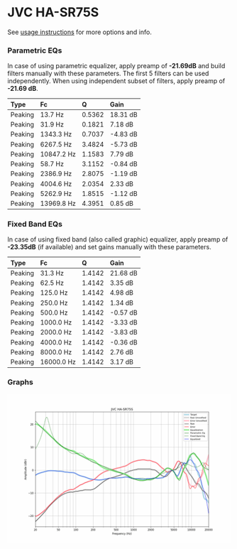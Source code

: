 # JVC HA-SR75S
See [usage instructions](https://github.com/jaakkopasanen/AutoEq#usage) for more options and info.

### Parametric EQs
In case of using parametric equalizer, apply preamp of **-21.69dB** and build filters manually
with these parameters. The first 5 filters can be used independently.
When using independent subset of filters, apply preamp of **-21.69 dB**.

| Type    | Fc         |      Q | Gain     |
|:--------|:-----------|:-------|:---------|
| Peaking | 13.7 Hz    | 0.5362 | 18.31 dB |
| Peaking | 31.9 Hz    | 0.1821 | 7.18 dB  |
| Peaking | 1343.3 Hz  | 0.7037 | -4.83 dB |
| Peaking | 6267.5 Hz  | 3.4824 | -5.73 dB |
| Peaking | 10847.2 Hz | 1.1583 | 7.79 dB  |
| Peaking | 58.7 Hz    | 3.1152 | -0.84 dB |
| Peaking | 2386.9 Hz  | 2.8075 | -1.19 dB |
| Peaking | 4004.6 Hz  | 2.0354 | 2.33 dB  |
| Peaking | 5262.9 Hz  | 1.8515 | -1.12 dB |
| Peaking | 13969.8 Hz | 4.3951 | 0.85 dB  |

### Fixed Band EQs
In case of using fixed band (also called graphic) equalizer, apply preamp of **-23.35dB**
(if available) and set gains manually with these parameters.

| Type    | Fc         |      Q | Gain     |
|:--------|:-----------|:-------|:---------|
| Peaking | 31.3 Hz    | 1.4142 | 21.68 dB |
| Peaking | 62.5 Hz    | 1.4142 | 3.35 dB  |
| Peaking | 125.0 Hz   | 1.4142 | 4.98 dB  |
| Peaking | 250.0 Hz   | 1.4142 | 1.34 dB  |
| Peaking | 500.0 Hz   | 1.4142 | -0.57 dB |
| Peaking | 1000.0 Hz  | 1.4142 | -3.33 dB |
| Peaking | 2000.0 Hz  | 1.4142 | -3.83 dB |
| Peaking | 4000.0 Hz  | 1.4142 | -0.36 dB |
| Peaking | 8000.0 Hz  | 1.4142 | 2.76 dB  |
| Peaking | 16000.0 Hz | 1.4142 | 3.17 dB  |

### Graphs
![](./JVC%20HA-SR75S.png)